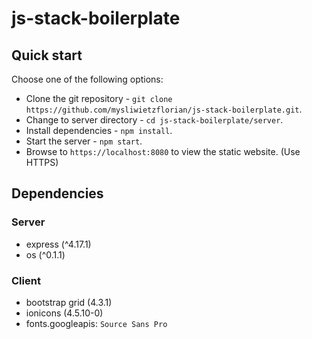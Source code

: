 # js-stack-boilerplate

## Quick start

Choose one of the following options:

- Clone the git repository - `git clone https://github.com/mysliwietzflorian/js-stack-boilerplate.git`.
- Change to server directory - `cd js-stack-boilerplate/server`.
- Install dependencies - `npm install`.
- Start the server - `npm start`.
- Browse to `https://localhost:8080` to view the static website. (Use HTTPS)

## Dependencies

### Server
- express (^4.17.1)
- os (^0.1.1)

### Client
- bootstrap grid (4.3.1)
- ionicons (4.5.10-0)
- fonts.googleapis: `Source Sans Pro`
